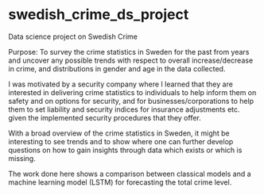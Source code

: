 # swedish_crime_ds_project
 Data science project on Swedish Crime

Purpose: To survey the crime statistics in Sweden for the past from years and uncover any possible trends with respect to overall increase/decrease in crime, and distributions in gender and age in the data collected.

I was motivated by a security company where I learned that they are interested in delivering crime statistics to individuals to help inform them on safety and on options for security, and for businesses/corporations to help them to set liability and security indices for insurance adjustments etc. given the implemented security procedures that they offer.

With a broad overview of the crime statistics in Sweden, it might be interesting to see trends and to show where one can further develop questions on how to gain insights through data which exists or which is missing.

The work done here shows a comparison between classical models and a machine learning model (LSTM) for forecasting the total crime level. 
